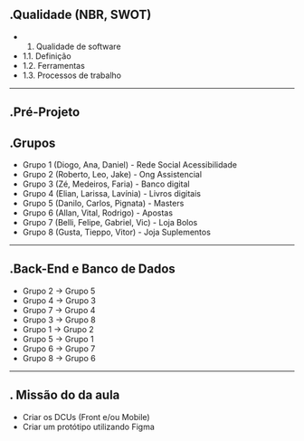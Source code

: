 .Qualidade (NBR, SWOT)
------------------
- 1. Qualidade de software
- 1.1. Definição
- 1.2. Ferramentas
- 1.3. Processos de trabalho
------------------
.Pré-Projeto
------------------
.Grupos
------------------
- Grupo 1 (Diogo, Ana, Daniel) - Rede Social Acessibilidade
- Grupo 2 (Roberto, Leo, Jake) - Ong Assistencial
- Grupo 3 (Zé, Medeiros, Faria) - Banco digital
- Grupo 4 (Elian, Larissa, Lavínia) - Livros digitais
- Grupo 5 (Danilo, Carlos, Pignata) - Masters
- Grupo 6 (Allan, Vital, Rodrigo) - Apostas
- Grupo 7 (Belli, Felipe, Gabriel, Vic) - Loja Bolos
- Grupo 8 (Gusta, Tieppo, Vitor) - Joja Suplementos
------------------
.Back-End e Banco de Dados
------------------
- Grupo 2 -> Grupo 5
- Grupo 4 -> Grupo 3
- Grupo 7 -> Grupo 4
- Grupo 3 -> Grupo 8
- Grupo 1 -> Grupo 2
- Grupo 5 -> Grupo 1
- Grupo 6 -> Grupo 7
- Grupo 8 -> Grupo 6
-------------------
. Missão do da aula
-------------------
- Criar os DCUs (Front e/ou Mobile)
- Criar um protótipo utilizando Figma